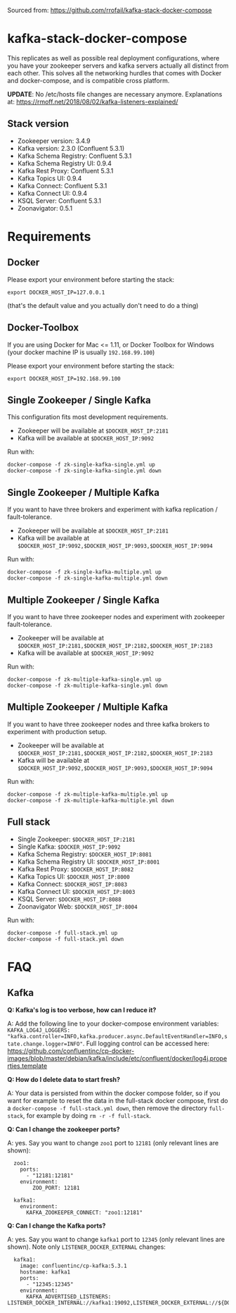 Sourced from: https://github.com/rrofail/kafka-stack-docker-compose 

# kafka-stack-docker-compose

This replicates as well as possible real deployment configurations, where you have your zookeeper servers and kafka servers actually all distinct from each other. This solves all the networking hurdles that comes with Docker and docker-compose, and is compatible cross platform.

**UPDATE**: No /etc/hosts file changes are necessary anymore. Explanations at: https://rmoff.net/2018/08/02/kafka-listeners-explained/

## Stack version

  - Zookeeper version: 3.4.9
  - Kafka version: 2.3.0 (Confluent 5.3.1)
  - Kafka Schema Registry: Confluent 5.3.1
  - Kafka Schema Registry UI: 0.9.4
  - Kafka Rest Proxy: Confluent 5.3.1
  - Kafka Topics UI: 0.9.4
  - Kafka Connect: Confluent 5.3.1
  - Kafka Connect UI: 0.9.4
  - KSQL Server: Confluent 5.3.1
  - Zoonavigator: 0.5.1

# Requirements

## Docker

Please export your environment before starting the stack:
```
export DOCKER_HOST_IP=127.0.0.1
```
(that's the default value and you actually don't need to do a thing)

## Docker-Toolbox
If you are using Docker for Mac <= 1.11, or Docker Toolbox for Windows
(your docker machine IP is usually `192.168.99.100`)

Please export your environment before starting the stack:
```
export DOCKER_HOST_IP=192.168.99.100
```

## Single Zookeeper / Single Kafka

This configuration fits most development requirements.

 - Zookeeper will be available at `$DOCKER_HOST_IP:2181`
 - Kafka will be available at `$DOCKER_HOST_IP:9092`


Run with:
```
docker-compose -f zk-single-kafka-single.yml up
docker-compose -f zk-single-kafka-single.yml down
```

## Single Zookeeper / Multiple Kafka

If you want to have three brokers and experiment with kafka replication / fault-tolerance.

- Zookeeper will be available at `$DOCKER_HOST_IP:2181`
- Kafka will be available at `$DOCKER_HOST_IP:9092,$DOCKER_HOST_IP:9093,$DOCKER_HOST_IP:9094`


Run with:
```
docker-compose -f zk-single-kafka-multiple.yml up
docker-compose -f zk-single-kafka-multiple.yml down
```

## Multiple Zookeeper / Single Kafka

If you want to have three zookeeper nodes and experiment with zookeeper fault-tolerance.

- Zookeeper will be available at `$DOCKER_HOST_IP:2181,$DOCKER_HOST_IP:2182,$DOCKER_HOST_IP:2183`
- Kafka will be available at `$DOCKER_HOST_IP:9092`

Run with:
```
docker-compose -f zk-multiple-kafka-single.yml up
docker-compose -f zk-multiple-kafka-single.yml down
```


## Multiple Zookeeper / Multiple Kafka

If you want to have three zookeeper nodes and three kafka brokers to experiment with production setup.

- Zookeeper will be available at `$DOCKER_HOST_IP:2181,$DOCKER_HOST_IP:2182,$DOCKER_HOST_IP:2183`
- Kafka will be available at `$DOCKER_HOST_IP:9092,$DOCKER_HOST_IP:9093,$DOCKER_HOST_IP:9094`

Run with:
```
docker-compose -f zk-multiple-kafka-multiple.yml up
docker-compose -f zk-multiple-kafka-multiple.yml down
```


## Full stack

 - Single Zookeeper: `$DOCKER_HOST_IP:2181`
 - Single Kafka: `$DOCKER_HOST_IP:9092`
 - Kafka Schema Registry: `$DOCKER_HOST_IP:8081`
 - Kafka Schema Registry UI: `$DOCKER_HOST_IP:8001`
 - Kafka Rest Proxy: `$DOCKER_HOST_IP:8082`
 - Kafka Topics UI: `$DOCKER_HOST_IP:8000`
 - Kafka Connect: `$DOCKER_HOST_IP:8083`
 - Kafka Connect UI: `$DOCKER_HOST_IP:8003`
 - KSQL Server: `$DOCKER_HOST_IP:8088`
 - Zoonavigator Web: `$DOCKER_HOST_IP:8004`


 Run with:
 ```
 docker-compose -f full-stack.yml up
 docker-compose -f full-stack.yml down
 ```

# FAQ

## Kafka

**Q: Kafka's log is too verbose, how can I reduce it?**

A: Add the following line to your docker-compose environment variables: `KAFKA_LOG4J_LOGGERS: "kafka.controller=INFO,kafka.producer.async.DefaultEventHandler=INFO,state.change.logger=INFO"`. Full logging control can be accessed here: https://github.com/confluentinc/cp-docker-images/blob/master/debian/kafka/include/etc/confluent/docker/log4j.properties.template

**Q: How do I delete data to start fresh?**

A: Your data is persisted from within the docker compose folder, so if you want for example to reset the data in the full-stack docker compose, first do a `docker-compose -f full-stack.yml down`, then remove the directory `full-stack`, for example by doing `rm -r -f full-stack`.

**Q: Can I change the zookeeper ports?**

A: yes. Say you want to change `zoo1` port to `12181` (only relevant lines are shown):
```
  zoo1:
    ports:
      - "12181:12181"
    environment:
        ZOO_PORT: 12181
        
  kafka1:
    environment:
      KAFKA_ZOOKEEPER_CONNECT: "zoo1:12181"
```

**Q: Can I change the Kafka ports?**

A: yes. Say you want to change `kafka1` port to `12345` (only relevant lines are shown). Note only `LISTENER_DOCKER_EXTERNAL` changes:
```
  kafka1:
    image: confluentinc/cp-kafka:5.3.1
    hostname: kafka1
    ports:
      - "12345:12345"
    environment:
      KAFKA_ADVERTISED_LISTENERS: LISTENER_DOCKER_INTERNAL://kafka1:19092,LISTENER_DOCKER_EXTERNAL://${DOCKER_HOST_IP:-127.0.0.1}:12345
```
